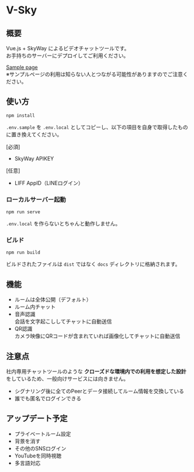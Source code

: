 # V-Sky

## 概要

Vue.js + SkyWay によるビデオチャットツールです。  
お手持ちのサーバーにデプロイしてご利用ください。  

[Sample page](https://ukkz.github.io/v-sky)  
※サンプルページの利用は知らない人とつながる可能性がありますのでご注意ください。

## 使い方
```
npm install
```

`.env.sample` を `.env.local` としてコピーし、以下の項目を自身で取得したものに置き換えてください。  

[必須]

- SkyWay APIKEY

[任意]

- LIFF AppID（LINEログイン）

### ローカルサーバー起動
```
npm run serve
```

`.env.local` を作らないとちゃんと動作しません。  

### ビルド
```
npm run build
```

ビルドされたファイルは `dist` ではなく `docs` ディレクトリに格納されます。

## 機能

- ルームは全体公開（デフォルト）
- ルーム内チャット
- 音声認識  
  会話を文字起こししてチャットに自動送信
- QR認識  
  カメラ映像にQRコードが含まれていれば画像化してチャットに自動送信

## 注意点

社内専用チャットツールのような **クローズドな環境内での利用を想定した設計** をしているため、一般向けサービスには向きません。  

- シグナリング後に全てのPeerとデータ接続してルーム情報を交換している
- 誰でも匿名でログインできる

## アップデート予定

- プライベートルーム設定
- 背景を消す
- その他のSNSログイン
- YouTubeを同時視聴
- 多言語対応
